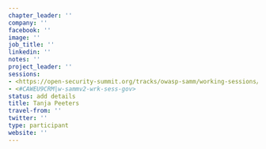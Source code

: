 ```yaml
---
chapter_leader: ''
company: ''
facebook: ''
image: ''
job_title: ''
linkedin: ''
notes: ''
project_leader: ''
sessions:
- <https://open-security-summit.org/tracks/owasp-samm/working-sessions/samm-outreach/>
- <#CAWEU9CRM|w-sammv2-wrk-sess-gov>
status: add details
title: Tanja Peeters
travel-from: ''
twitter: ''
type: participant
website: ''
---
```


<!-- put more details about participant here -->